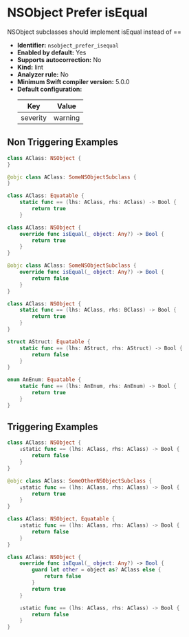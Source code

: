 # NSObject Prefer isEqual

NSObject subclasses should implement isEqual instead of ==

* **Identifier:** `nsobject_prefer_isequal`
* **Enabled by default:** Yes
* **Supports autocorrection:** No
* **Kind:** lint
* **Analyzer rule:** No
* **Minimum Swift compiler version:** 5.0.0
* **Default configuration:**
  <table>
  <thead>
  <tr><th>Key</th><th>Value</th></tr>
  </thead>
  <tbody>
  <tr>
  <td>
  severity
  </td>
  <td>
  warning
  </td>
  </tr>
  </tbody>
  </table>

## Non Triggering Examples

```swift
class AClass: NSObject {
}
```

```swift
@objc class AClass: SomeNSObjectSubclass {
}
```

```swift
class AClass: Equatable {
    static func == (lhs: AClass, rhs: AClass) -> Bool {
        return true
    }
```

```swift
class AClass: NSObject {
    override func isEqual(_ object: Any?) -> Bool {
        return true
    }
}
```

```swift
@objc class AClass: SomeNSObjectSubclass {
    override func isEqual(_ object: Any?) -> Bool {
        return false
    }
}
```

```swift
class AClass: NSObject {
    static func == (lhs: AClass, rhs: BClass) -> Bool {
        return true
    }
}
```

```swift
struct AStruct: Equatable {
    static func == (lhs: AStruct, rhs: AStruct) -> Bool {
        return false
    }
}
```

```swift
enum AnEnum: Equatable {
    static func == (lhs: AnEnum, rhs: AnEnum) -> Bool {
        return true
    }
}
```

## Triggering Examples

```swift
class AClass: NSObject {
    ↓static func == (lhs: AClass, rhs: AClass) -> Bool {
        return false
    }
}
```

```swift
@objc class AClass: SomeOtherNSObjectSubclass {
    ↓static func == (lhs: AClass, rhs: AClass) -> Bool {
        return true
    }
}
```

```swift
class AClass: NSObject, Equatable {
    ↓static func == (lhs: AClass, rhs: AClass) -> Bool {
        return false
    }
}
```

```swift
class AClass: NSObject {
    override func isEqual(_ object: Any?) -> Bool {
        guard let other = object as? AClass else {
            return false
        }
        return true
    }

    ↓static func == (lhs: AClass, rhs: AClass) -> Bool {
        return false
    }
}
```